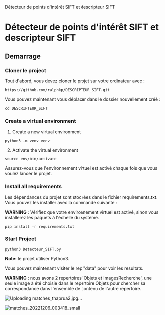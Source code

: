 Détecteur de points d'intérêt SIFT et descripteur SIFT
# Détecteur de points d'intérêt SIFT et descripteur SIFT




## Demarrage


### Cloner le project

Tout d'abord, vous devez cloner le projet sur votre ordinateur avec :

```
https://github.com/ralphkp/DESCRIPTEUR_SIFT.git
```

Vous pouvez maintenant vous déplacer dans le dossier nouvellement créé :
```
cd DESCRIPTEUR_SIFT
```

### Create a virtual environment


1. Create a new virtual environment
```
python3 -m venv venv
```

2. Activate the virtual environment
```
source env/bin/activate
```

Assurez-vous que l'environnement virtuel est activé chaque fois que vous voulez lancer le projet.

### Install all requirements

Les dépendances du projet sont stockées dans le fichier requirements.txt. Vous pouvez les installer avec la commande suivante :

**WARNING** :  Vérifiez que votre environnement virtuel est activé, sinon vous installerez les paquets à l'échelle du système.
```
pip install -r requirements.txt
```


### Start Project


```
python3 Detecteur_SIFT.py
```

**Note:** le projet utiliser Python3.


Vous pouvez maintenant visiter le rep "data" pour voir les resultats.

**WARNING** : nous avons 2 repertoires 'Objets et ImagesRecherche', une seule image à été choisie dans le repertoire Objets pour chercher sa correspondance dans l'ensemble de contenu de l'autre repertoire.

![Uploading matches_thaprua2.jpg…]()


![matches_20221206_003418_small](https://github.com/ralphkp/DESCRIPTEUR_SIFT/assets/83407803/ffa1bf95-518b-42a2-bba5-fb9702211b0d)

